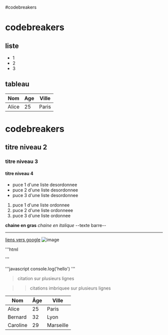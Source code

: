 #codebreakers
# codebreakers
## liste
- 1
- 2
- 3
## tableau
| Nom | Age | Ville | 
|-----|-----|-------|
| Alice | 25 | Paris |



# codebreakers
## titre niveau 2
### titre niveau 3
#### titre niveau 4 
+ puce 1 d'une liste desordonnee 
+ puce 2 d'une liste desordonnee 
+ puce 3 d'une liste desordonnee

1. puce 1 d'une liste ordonnee 
2. puce 2 d'une liste ordonneee 
3. puce 3 d'une liste ordonnee 

**chaine en gras**
*chaine en italique*
--texte barre--

---


[liens vers google](https://www.google.com)
![image](https://png.pngtree.com/png-clipart/20230315/ourmid/pngtree-sun-cartoon-cute-doodle-png-image_6646859.png)

'''html
<html></html>
'''

'''javascript
console.log('hello')
'''

> citation
> sur plusieurs lignes

>> citations imbriquee
>> sur plusieurs lignes


| Nom       | Âge | Ville       |
|------------|-----|-------------|
| Alice      | 25  | Paris       |
| Bernard    | 32  | Lyon        |
| Caroline   | 29  | Marseille   |


